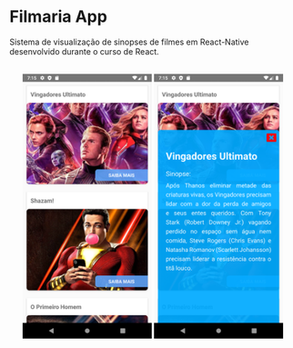 # Filmaria App

Sistema de visualização de sinopses de filmes em React-Native desenvolvido durante o curso de React.
<br/>
<br/>
<div display="flex" align="center" width="80%" margin="auto">
  <img src="./src/assets/img/appUm.png" alt="Imagem do aplicativo" width="45%" />
  <img src="./src/assets/img/appDois.png" alt="Imagem do aplicativo" width="45%"/>
</div>